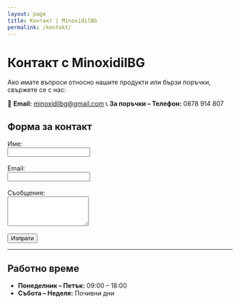 ```yaml
---
layout: page
title: Контакт | MinoxidilBG
permalink: /kontakt/
---
```


# Контакт с MinoxidilBG

Ако имате въпроси относно нашите продукти или бързи поръчки, свържете се с нас:

📧 **Email:** [minoxidilbg@gmail.com](mailto:minoxidilbg@gmail.com)
📞 **За поръчки – Телефон:** 0878 914 807  

## Форма за контакт

<form action="mailto:minoxidilbg@gmail.com" method="post" enctype="text/plain" style="max-width:400px;">
  <label>Име:<br><input type="text" name="Име" required></label><br><br>
  <label>Email:<br><input type="email" name="Email" required></label><br><br>
  <label>Съобщение:<br><textarea name="Съобщение" rows="4" required></textarea></label><br><br>
  <button type="submit">Изпрати</button>
</form>

---

## Работно време

- **Понеделник – Петък:** 09:00 – 18:00  
- **Събота – Неделя:** Почивни дни
